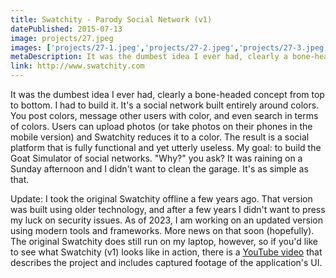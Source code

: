 ```yaml
---
title: Swatchity - Parody Social Network (v1)
datePublished: 2015-07-13
image: projects/27.jpeg
images: ['projects/27-1.jpeg','projects/27-2.jpeg','projects/27-3.jpeg']
metaDescription: It was the dumbest idea I ever had, clearly a bone-headed concept from top to bottom. I had to build it. It's a social network built entirely around colors. in...
link: http://www.swatchity.com
---
```

It was the dumbest idea I ever had, clearly a bone-headed concept from top to bottom. I had to build it. It's a social network built entirely around colors. You post colors, message other users with color, and even search in terms of colors. Users can upload photos (or take photos on their phones in the mobile version) and Swatchity reduces it to a color. The result is a social platform that is fully functional and yet utterly useless. My goal: to build the Goat Simulator of social networks. "Why?" you ask? It was raining on a Sunday afternoon and I didn't want to clean the garage. It's as simple as that. 

Update: I took the original Swatchity offline a few years ago. That version was built using older technology, and after a few years I didn't want to press my luck on security issues. As of 2023, I am working on an updated version using modern tools and frameworks. More news on that soon (hopefully). The original Swatchity does still run on my laptop, however, so if you'd like to see what Swatchity (v1) looks like in action, there is a [YouTube video](https://www.youtube.com/watch?v=kE_icLnaeRs) that describes the project and includes captured footage of the application's UI.
